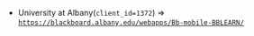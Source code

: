  - University at Albany(`client_id=1372`) => [`https://blackboard.albany.edu/webapps/Bb-mobile-BBLEARN/`](https://blackboard.albany.edu/webapps/Bb-mobile-BBLEARN/)
